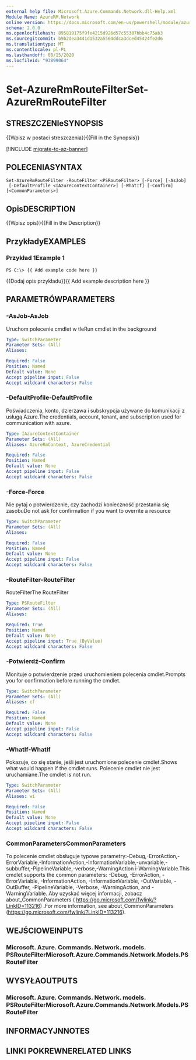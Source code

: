 ```yaml
---
external help file: Microsoft.Azure.Commands.Network.dll-Help.xml
Module Name: AzureRM.Network
online version: https://docs.microsoft.com/en-us/powershell/module/azurerm.network/set-azurermroutefilter
schema: 2.0.0
ms.openlocfilehash: 895819175f9fe4215d926d57c55307bbb4c75ab3
ms.sourcegitcommit: b9b2dea3441d1532a5564ddca3dced45424fe2d6
ms.translationtype: MT
ms.contentlocale: pl-PL
ms.lasthandoff: 08/15/2020
ms.locfileid: "93899064"
---
```

# <span data-ttu-id="47a59-101">Set-AzureRmRouteFilter</span><span class="sxs-lookup"><span data-stu-id="47a59-101">Set-AzureRmRouteFilter</span></span>

## <span data-ttu-id="47a59-102">STRESZCZENIe</span><span class="sxs-lookup"><span data-stu-id="47a59-102">SYNOPSIS</span></span>
<span data-ttu-id="47a59-103">{{Wpisz w postaci streszczenia}}</span><span class="sxs-lookup"><span data-stu-id="47a59-103">{{Fill in the Synopsis}}</span></span>

[!INCLUDE [migrate-to-az-banner](../../includes/migrate-to-az-banner.md)]

## <span data-ttu-id="47a59-104">POLECENIA</span><span class="sxs-lookup"><span data-stu-id="47a59-104">SYNTAX</span></span>

```
Set-AzureRmRouteFilter -RouteFilter <PSRouteFilter> [-Force] [-AsJob]
 [-DefaultProfile <IAzureContextContainer>] [-WhatIf] [-Confirm] [<CommonParameters>]
```

## <span data-ttu-id="47a59-105">Opis</span><span class="sxs-lookup"><span data-stu-id="47a59-105">DESCRIPTION</span></span>
<span data-ttu-id="47a59-106">{{Wpisz opis}}</span><span class="sxs-lookup"><span data-stu-id="47a59-106">{{Fill in the Description}}</span></span>

## <span data-ttu-id="47a59-107">Przykłady</span><span class="sxs-lookup"><span data-stu-id="47a59-107">EXAMPLES</span></span>

### <span data-ttu-id="47a59-108">Przykład 1</span><span class="sxs-lookup"><span data-stu-id="47a59-108">Example 1</span></span>
```
PS C:\> {{ Add example code here }}
```

<span data-ttu-id="47a59-109">{{Dodaj opis przykładu}}</span><span class="sxs-lookup"><span data-stu-id="47a59-109">{{ Add example description here }}</span></span>

## <span data-ttu-id="47a59-110">PARAMETRÓW</span><span class="sxs-lookup"><span data-stu-id="47a59-110">PARAMETERS</span></span>

### <span data-ttu-id="47a59-111">-AsJob</span><span class="sxs-lookup"><span data-stu-id="47a59-111">-AsJob</span></span>
<span data-ttu-id="47a59-112">Uruchom polecenie cmdlet w tle</span><span class="sxs-lookup"><span data-stu-id="47a59-112">Run cmdlet in the background</span></span>

```yaml
Type: SwitchParameter
Parameter Sets: (All)
Aliases: 

Required: False
Position: Named
Default value: None
Accept pipeline input: False
Accept wildcard characters: False
```

### <span data-ttu-id="47a59-113">-DefaultProfile</span><span class="sxs-lookup"><span data-stu-id="47a59-113">-DefaultProfile</span></span>
<span data-ttu-id="47a59-114">Poświadczenia, konto, dzierżawa i subskrypcja używane do komunikacji z usługą Azure.</span><span class="sxs-lookup"><span data-stu-id="47a59-114">The credentials, account, tenant, and subscription used for communication with azure.</span></span>

```yaml
Type: IAzureContextContainer
Parameter Sets: (All)
Aliases: AzureRmContext, AzureCredential

Required: False
Position: Named
Default value: None
Accept pipeline input: False
Accept wildcard characters: False
```

### <span data-ttu-id="47a59-115">-Force</span><span class="sxs-lookup"><span data-stu-id="47a59-115">-Force</span></span>
<span data-ttu-id="47a59-116">Nie pytaj o potwierdzenie, czy zachodzi konieczność przestania się zasobu</span><span class="sxs-lookup"><span data-stu-id="47a59-116">Do not ask for confirmation if you want to overrite a resource</span></span>

```yaml
Type: SwitchParameter
Parameter Sets: (All)
Aliases: 

Required: False
Position: Named
Default value: None
Accept pipeline input: False
Accept wildcard characters: False
```

### <span data-ttu-id="47a59-117">-RouteFilter</span><span class="sxs-lookup"><span data-stu-id="47a59-117">-RouteFilter</span></span>
<span data-ttu-id="47a59-118">RouteFilter</span><span class="sxs-lookup"><span data-stu-id="47a59-118">The RouteFilter</span></span>

```yaml
Type: PSRouteFilter
Parameter Sets: (All)
Aliases: 

Required: True
Position: Named
Default value: None
Accept pipeline input: True (ByValue)
Accept wildcard characters: False
```

### <span data-ttu-id="47a59-119">-Potwierdź</span><span class="sxs-lookup"><span data-stu-id="47a59-119">-Confirm</span></span>
<span data-ttu-id="47a59-120">Monituje o potwierdzenie przed uruchomieniem polecenia cmdlet.</span><span class="sxs-lookup"><span data-stu-id="47a59-120">Prompts you for confirmation before running the cmdlet.</span></span>

```yaml
Type: SwitchParameter
Parameter Sets: (All)
Aliases: cf

Required: False
Position: Named
Default value: None
Accept pipeline input: False
Accept wildcard characters: False
```

### <span data-ttu-id="47a59-121">-WhatIf</span><span class="sxs-lookup"><span data-stu-id="47a59-121">-WhatIf</span></span>
<span data-ttu-id="47a59-122">Pokazuje, co się stanie, jeśli jest uruchomione polecenie cmdlet.</span><span class="sxs-lookup"><span data-stu-id="47a59-122">Shows what would happen if the cmdlet runs.</span></span> <span data-ttu-id="47a59-123">Polecenie cmdlet nie jest uruchamiane.</span><span class="sxs-lookup"><span data-stu-id="47a59-123">The cmdlet is not run.</span></span>

```yaml
Type: SwitchParameter
Parameter Sets: (All)
Aliases: wi

Required: False
Position: Named
Default value: None
Accept pipeline input: False
Accept wildcard characters: False
```

### <span data-ttu-id="47a59-124">CommonParameters</span><span class="sxs-lookup"><span data-stu-id="47a59-124">CommonParameters</span></span>
<span data-ttu-id="47a59-125">To polecenie cmdlet obsługuje typowe parametry:-Debug,-ErrorAction,-ErrorVariable,-InformationAction,-InformationVariable,-unvariable,-subbuffer,-PipelineVariable,-verbose,-WarningAction i-WarningVariable.</span><span class="sxs-lookup"><span data-stu-id="47a59-125">This cmdlet supports the common parameters: -Debug, -ErrorAction, -ErrorVariable, -InformationAction, -InformationVariable, -OutVariable, -OutBuffer, -PipelineVariable, -Verbose, -WarningAction, and -WarningVariable.</span></span> <span data-ttu-id="47a59-126">Aby uzyskać więcej informacji, zobacz about_CommonParameters ( https://go.microsoft.com/fwlink/?LinkID=113216) .</span><span class="sxs-lookup"><span data-stu-id="47a59-126">For more information, see about_CommonParameters (https://go.microsoft.com/fwlink/?LinkID=113216).</span></span>

## <span data-ttu-id="47a59-127">WEJŚCIOWE</span><span class="sxs-lookup"><span data-stu-id="47a59-127">INPUTS</span></span>

### <span data-ttu-id="47a59-128">Microsoft. Azure. Commands. Network. models. PSRouteFilter</span><span class="sxs-lookup"><span data-stu-id="47a59-128">Microsoft.Azure.Commands.Network.Models.PSRouteFilter</span></span>

## <span data-ttu-id="47a59-129">WYSYŁA</span><span class="sxs-lookup"><span data-stu-id="47a59-129">OUTPUTS</span></span>

### <span data-ttu-id="47a59-130">Microsoft. Azure. Commands. Network. models. PSRouteFilter</span><span class="sxs-lookup"><span data-stu-id="47a59-130">Microsoft.Azure.Commands.Network.Models.PSRouteFilter</span></span>

## <span data-ttu-id="47a59-131">INFORMACYJN</span><span class="sxs-lookup"><span data-stu-id="47a59-131">NOTES</span></span>

## <span data-ttu-id="47a59-132">LINKI POKREWNE</span><span class="sxs-lookup"><span data-stu-id="47a59-132">RELATED LINKS</span></span>

